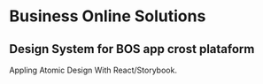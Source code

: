 # Business Online Solutions

## Design System for BOS app crost plataform

Appling Atomic Design With React/Storybook.
